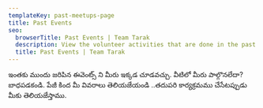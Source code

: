 ```yaml
---
templateKey: past-meetups-page
title: Past Events
seo:
  browserTitle: Past Events | Team Tarak
  description: View the volunteer activities that are done in the past.
  title: Past Events | Team Tarak
---
```

ఇంతకు ముందు జరిపిన ఈవెంట్స్ ని మీరు ఇక్కడ చూడవచ్చు. వీటిలో మీరు పాల్గొనలేదా? బాధపడకండి. పేజీ కింద మీ వివరాలు తెలియజేయండి ..తదుపరి కార్యక్రమము చేసేటప్పుడు మీకు  తెలియజేస్తాము.
